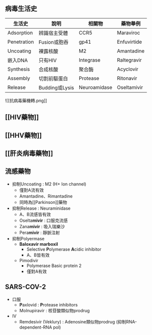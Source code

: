 ## 病毒生活史
| 生活史      | 說明           | 相關物       | 藥物舉例    |
|-------------|----------------|--------------|-------------|
| Adsorption  | 辨識宿主受體   | CCR5         | Maraviroc   |
| Penetration | Fusion或胞吞   | gp41         | Enfuvirtide |
| Uncoating   | 裸露核酸       | M2           | Amantadine  |
| 嵌入DNA     | 只有HIV        | Integrase    | Raltegravir |
| Synthesis   |  合成核酸     | 聚合酶       | Acyclovir   |
| Assembly    | 切割前驅蛋白   | Protease     | Ritonavir   |
| Release     | Budding或Lysis | Neuroamidase | Oseltamivir |
![[抗病毒藥機轉.png]]
## [[HIV藥物]]
## [[HHV藥物]]
## [[肝炎病毒藥物]]
## 流感藥物
- 抑制Uncoating : M2 (H+ Ion channel)
	- 僅對A流有效
	- Amantadine、Rimantadine
	- 同時為[[Parkinson]]藥物
- 抑制Release : Neuraminidase
	- A、B流感皆有效
	- Oselta**mivir** : 口服克流感
	- Zana**mivir** : 吸入瑞樂沙
	- Pera**mivir** : 靜脈注射
- 抑制Polyermase
	- **Baloxavir marboxil**
		- Selective **P**olymerase **A**cidic inhibitor
		- A、B皆有效
	- Pimodivir
		- Polymerase Basic protein 2
		- 僅對A有效
## SARS-COV-2
- 口服
	- **P**axlovid : **P**rotease inhibitors
	- Molnupiravir : 核苷酸類似物prodrug
- IV
	- Remdesivir (Veklury) : Adenosine類似物prodrug (抑制RNA-dependent-RNA pol)